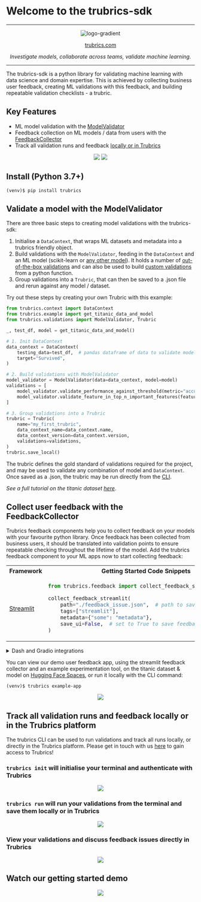 # Welcome to the trubrics-sdk

---

<center>

![logo-gradient](./assets/logo-gradient.png)

[trubrics.com](https://www.trubrics.com/home)

_Investigate models, collaborate across teams, validate machine learning._

</center>

---

The trubrics-sdk is a python library for validating machine learning with data science and domain expertise. This is achieved by collecting business user feedback, creating ML validations with this feedback, and building repeatable validation checklists - a trubric.

## Key Features

- ML model validation with the [ModelValidator](#validate-a-model-with-the-modelvalidator)
- Feedback collection on ML models / data from users with the [FeedbackCollector](#collect-user-feedback-with-the-feedbackcollector)
- Track all validation runs and feedback [locally or in Trubrics](#track-all-validation-runs-and-feedback-locally-or-in-the-trubrics-platform)
<center>

![](./assets/trubrics-explain-dark.png#gh-dark-mode-only)
![](./assets/trubrics-explain-light.png#gh-light-mode-only)

</center>

## Install (Python 3.7+)

```console
(venv)$ pip install trubrics
```

## Validate a model with the ModelValidator

There are three basic steps to creating model validations with the trubrics-sdk:

1. Initialise a `DataContext`, that wraps ML datasets and metadata into a trubrics friendly object.
2. Build validations with the `ModelValidator`, feeding in the `DataContext` and an ML model (scikit-learn or [any other model](https://trubrics.github.io/trubrics-sdk/models/)). It holds a number of [out-of-the-box validations](https://trubrics.github.io/trubrics-sdk/validations/) and can also be used to build [custom validations](https://trubrics.github.io/trubrics-sdk/custom_validations/) from a python function.
3. Group validations into a `Trubric`, that can then be saved to a .json file and rerun against any model / dataset.

Try out these steps by creating your own Trubric with this example:

```py
from trubrics.context import DataContext
from trubrics.example import get_titanic_data_and_model
from trubrics.validations import ModelValidator, Trubric

_, test_df, model = get_titanic_data_and_model()

# 1. Init DataContext
data_context = DataContext(
    testing_data=test_df,  # pandas dataframe of data to validate model on
    target="Survived",
)

# 2. Build validations with ModelValidator
model_validator = ModelValidator(data=data_context, model=model)
validations = [
    model_validator.validate_performance_against_threshold(metric="accuracy", threshold=0.7),
    model_validator.validate_feature_in_top_n_important_features(feature="Age", top_n_features=3),
]

# 3. Group validations into a Trubric
trubric = Trubric(
    name="my_first_trubric",
    data_context_name=data_context.name,
    data_context_version=data_context.version,
    validations=validations,
)
trubric.save_local()
```

The trubric defines the gold standard of validations required for the project, and may be used to validate any combination of model and `DataContext`. Once saved as a .json, the trubric may be run directly from the [CLI](https://trubrics.github.io/trubrics-sdk/run_trubrics/).

_See a full tutorial on the titanic dataset [here](https://trubrics.github.io/trubrics-sdk/notebooks/titanic-demo.html)_.

## Collect user feedback with the FeedbackCollector

Trubrics feedback components help you to collect feedback on your models with your favourite python library. Once feedback has been collected from business users, it should be translated into validation points to ensure repeatable checking throughout the lifetime of the model. Add the trubrics feedback component to your ML apps now to start collecting feedback:

<table>
<tr>
<th> Framework </th>
<th style="text-align:center"> Getting Started Code Snippets </th>
</tr>
<tr>
<td>

[Streamlit](https://streamlit.io/)

</td>
<td>

```py
from trubrics.feedback import collect_feedback_streamlit

collect_feedback_streamlit(
    path="./feedback_issue.json",  # path to save feedback .json
    tags=["streamlit"],
    metadata={"some": "metadata"},
    save_ui=False,  # set to True to save feedback to Trubrics
)
```

</td>
</tr>
</table>

<details>
  <summary>Dash and Gradio integrations</summary>

<table>
<tr>
<th> Framework </th>
<th style="text-align:center"> Getting Started Code Snippets </th>
</tr>
<tr>
<td>

[Dash](https://dash.plotly.com/)

</td>

<td>

```py
from dash import Dash, html

from trubrics.feedback import collect_feedback_dash

app = Dash(__name__)

app.layout = html.Div(
    [
        collect_feedback_dash()
    ]
)

if __name__ == "__main__":
    app.run_server(debug=True)
```

</td>
</tr>
<tr>
<td>

[Gradio](https://gradio.app/)

</td>
<td>

```py
import gradio as gr

from trubrics.feedback import collect_feedback_gradio

with gr.Blocks() as demo:
    collect_feedback_gradio()

demo.launch()
```

</td>
</tr>
</table>
</details>

You can view our demo user feedback app, using the streamlit feedback collector and an example experimentation tool, on the titanic dataset & model on [Hugging Face Spaces](https://huggingface.co/spaces/trubrics/trubrics-titanic-demo), or run it locally with the CLI command:

```console
(venv)$ trubrics example-app
```

<p align="center"><img src="./assets/titanic-feedback-example.png"/></p>

## Track all validation runs and feedback locally or in the Trubrics platform

The trubrics CLI can be used to run validations and track all runs locally, or directly in the Trubrics platform. Please get in touch with us [here](https://trubrics.com/demo/) to gain access to Trubrics!

### `trubrics init` will initialise your terminal and authenticate with Trubrics

<p align="center"><img src="./assets/trubrics-init.gif"/></p>

### `trubrics run` will run your validations from the terminal and save them locally or in Trubrics

<p align="center"><img src="./assets/trubrics-run.gif"/></p>

### View your validations and discuss feedback issues directly in Trubrics

[<p align="center"><img src="./assets/trubrics-login.png"/></p>](https://trubrics.com/demo/)

## Watch our getting started demo

[<p align="center"><img src="./assets/yt-gs.png"/></p>](https://www.youtube.com/watch?v=gMK2ut_I4a0)
